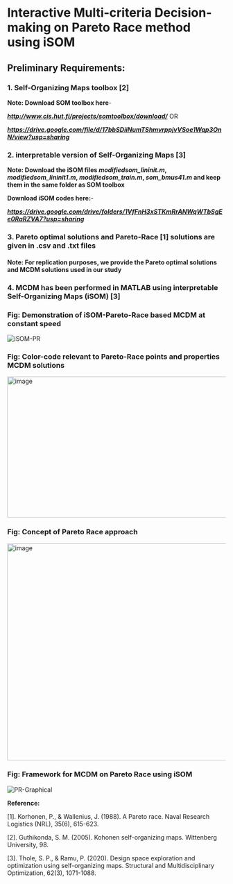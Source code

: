 # Interactive Multi-criteria Decision-making on Pareto Race method using iSOM
## Preliminary Requirements:
### 1. Self-Organizing Maps toolbox [2]
   
   **Note: Download SOM toolbox here**-
   
   ***http://www.cis.hut.fi/projects/somtoolbox/download/*** OR
   
   ***https://drive.google.com/file/d/17bbSDiiNumTShmvrppjvVSoe1Wqp3OnN/view?usp=sharing***
  
### 2. interpretable version of Self-Organizing Maps [3]
   
   **Note: Download the iSOM files *modifiedsom_lininit.m*, *modifiedsom_lininit1.m*, *modifiedsom_train.m*, *som_bmus41.m* and keep them in the same folder as SOM toolbox**

   **Download iSOM codes here:**-
   
   ***https://drive.google.com/drive/folders/1VfFnH3xSTKmRrANWqWTbSgEe0RaRZVA7?usp=sharing***
   
### 3. Pareto optimal solutions and Pareto-Race [1] solutions are given in .csv and .txt files
   
#### Note: For replication purposes, we provide the Pareto optimal solutions and MCDM solutions used in our study
   
### 4. MCDM has been performed in MATLAB using interpretable Self-Organizing Maps (iSOM) [3]



### Fig: Demonstration of iSOM-Pareto-Race based MCDM at constant speed

![iSOM-PR](https://github.com/deepanshuIITM/iSOM-PR/assets/137225940/418fd76f-0cc7-4404-8ef1-945bcbcea64c)


### Fig: Color-code relevant to Pareto-Race points and properties MCDM solutions

<img src="https://github.com/deepanshuIITM/iSOM-PR/assets/137225940/1b17394f-f605-4996-b0c3-e49febbba88e" alt="image" width="650" height="325">

### Fig: Concept of Pareto Race approach

<img src="https://github.com/deepanshuIITM/iSOM-PR/assets/137225940/98f2c635-e008-491f-a159-0c004fef113c" alt="image" width="550" height="500">

### Fig: Framework for MCDM on Pareto Race using iSOM

![PR-Graphical](https://github.com/deepanshuIITM/iSOM-PR/assets/137225940/d72137f1-1170-4209-97d2-7d9a654b91e5)






**Reference:**

[1]. Korhonen, P., & Wallenius, J. (1988). A Pareto race. Naval Research Logistics (NRL), 35(6), 615-623.

[2]. Guthikonda, S. M. (2005). Kohonen self-organizing maps. Wittenberg University, 98.

[3]. Thole, S. P., & Ramu, P. (2020). Design space exploration and optimization using self-organizing maps. Structural and Multidisciplinary Optimization, 62(3), 1071-1088.


